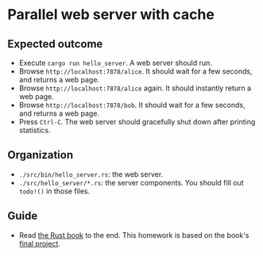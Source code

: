 # Parallel web server with cache

## Expected outcome

- Execute `cargo run hello_server`. A web server should run.
- Browse `http://localhost:7878/alice`. It should wait for a few seconds, and returns a web page.
- Browse `http://localhost:7878/alice` again. It should instantly return a web page.
- Browse `http://localhost:7878/bob`. It should wait for a few seconds, and returns a web page.
- Press `Ctrl-C`. The web server should gracefully shut down after printing statistics.

## Organization

- `./src/bin/hello_server.rs`: the web server.
- `./src/hello_server/*.rs`: the server components. You should fill out `todo!()` in those files.

## Guide

- Read [the Rust book](https://doc.rust-lang.org/book/) to the end. This homework is based on the
  book's [final project](https://doc.rust-lang.org/book/ch20-00-final-project-a-web-server.html).
